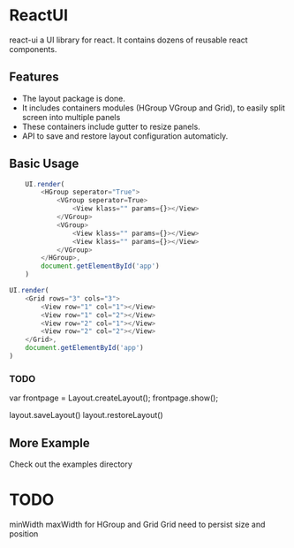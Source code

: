 # ReactUI

react-ui a UI library for react. It contains dozens of reusable react components.


## Features
- The layout package is done.
- It includes containers modules (HGroup VGroup and Grid), to easily split screen into multiple panels
- These containers include gutter to resize panels.
- API to save and restore layout configuration automaticly.


## Basic Usage

```js
    UI.render(
        <HGroup seperator="True">
            <VGroup seperator=True>
                <View klass="" params={}></View>
            </VGroup>
            <VGroup>
                <View klass="" params={}></View>
                <View klass="" params={}></View>
            </VGroup>
        </HGroup>,
        document.getElementById('app')
    )
```

```js
UI.render(
    <Grid rows="3" cols="3">
        <View row="1" col="1"></View>
        <View row="1" col="2"></View>
        <View row="2" col="1"></View>
        <View row="2" col="2"></View>
    </Grid>,
    document.getElementById('app')
)
```

### TODO ###

var frontpage = Layout.createLayout();
frontpage.show();

layout.saveLayout()
layout.restoreLayout()


<Area>
    <View></View>
    <View></View>
    <View></View>
    <View></View>
    <View></View>
</Area>

<Tabs>
    <View title="" closable="True">
        <HGroup>
        </HGroup>
    </View>
    <View></View>
</Tabs>

## More Example
Check out the examples directory

# TODO
minWidth maxWidth for HGroup and Grid
Grid need to persist size and position
